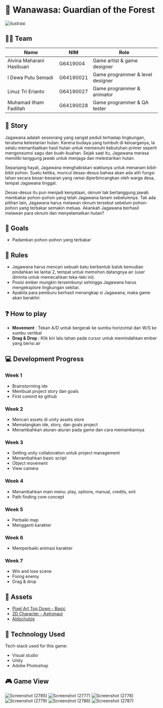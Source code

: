 # :deciduous_tree: Wanawasa: Guardian of the Forest
![ilustrasi](https://user-images.githubusercontent.com/66185022/145715326-f52bb9d3-7895-4514-8ec4-c9528a8b4e00.png)

## :superhero_man: Team

| Name                     | NIM       | Role                             |
| ------------------------ | --------- | -------------------------------- |
| Alvina Maharani Hasibuan | G6419004  | Game artist & game designer      |
| I Dewa Putu Semadi       | G64190021 | Game programmer & level designer |
| Linuz Tri Erianto        | G64190027 | Game programmer & animator       |
| Muhamad Ilham Fadillah   | G64190028 | Game programmer & QA tester      |

## :open_book: Story
Jagawana adalah seseorang yang sangat peduli terhadap lingkungan, terutama kelestarian hutan. Karena budaya yang tumbuh di keluarganya, Ia selalu memanfaatkan hasil hutan untuk memenuhi kebutuhan primer seperti mengonsumsi sagu dan buah-buahan. Sejak saat itu, Jagawana merasa memiliki tanggung jawab untuk menjaga dan melestarikan hutan. 

Sepanjang hayat, Jagawana menghabiskan waktunya untuk menanam bibit-bibit pohon. Suatu ketika, muncul desas-desus bahwa akan ada alih fungsi lahan secara besar-besaran yang ramai diperbincangkan oleh warga desa, tempat Jagawana tinggal. 

Desas-desus itu pun menjadi kenyataan, oknum tak bertanggung jawab membakar pohon-pohon yang telah Jagawana tanam sebelumnya. Tak ada pilihan lain, Jagawana harus melawan oknum tersebut sebelum pohon-pohon yang terbakar semakin meluas. Akankah Jagawana berhasil melawan para oknum dan menyelamatkan hutan?

## :dart: Goals

- Padamkan pohon-pohon yang terbakar

## :page_with_curl: Rules

- Jagawana harus mencari sebuah batu berbentuk balok kemudian pindahkan ke lantai 2, tempat untuk memohon datangnya air (user diminta untuk memecahkan teka-teki ini).
- Posisi ember mungkin tersembunyi sehingga Jagawana harus mengeksplore lingkungan sekitar.
- Apabila para pemburu berhasil menangkap si Jagawana, maka game akan berakhir.

## :question: How to play

- **Movement**    : Tekan A/D untuk bergerak ke sumbu horizontal dan W/S ke sumbu vertikal
- **Drag & Drop** : Klik kiri lalu tahan pada cursor untuk memindahkan ember yang berisi air

## :computer: Development Progress

### Week 1

- Brainstorming ide
- Membuat project story dan goals
- First commit ke github

### Week 2

- Mencari assets di unity assets store
- Mematangkan ide, story, dan goals project
- Menambahkan aturan-aturan pada game dan cara memainkannya

### Week 3

- Setting unity collaboration untuk project management
- Menambahkan basic script
- Object movement
- View camera

### Week 4

- Menambahkan main menu: play, options, manual, credits, exit
- Path finding core concept

### Week 5
- Perbaiki map
- Mengganti karakter

### Week 6
- Memperbaiki animasi karakter

### Week 7
- Win and lose scene
- Fixing enemy
- Drag & drop 

## :bow: Assets

- [Pixel Art Top Down - Basic](https://assetstore.unity.com/packages/2d/environments/pixel-art-top-down-basic-187605 "Pixel Art Top Down - Basic")
- [2D Character - Astronaut](https://assetstore.unity.com/packages/2d/characters/2d-character-astronaut-182650 "2D Character - Astronaut")
- [Aldschutze](https://opengameart.org/content/4-elements-8x10px "4 icons of  4 basic elements: Water, Fire, Earth, Air")

## :toolbox: Technology Used
Tech-stack used for this game:
- Visual studio
- Unity
- Adobe Photoshop

## :video_game: Game View

![Screenshot (2785)](https://user-images.githubusercontent.com/66185022/145767211-8af644b3-86ca-4bc4-943f-6c92e384ae57.png)
![Screenshot (2777)](https://user-images.githubusercontent.com/66185022/145712883-4e80619c-24aa-4c3e-b814-f33ef0deceb7.png)
![Screenshot (2778)](https://user-images.githubusercontent.com/66185022/145712927-aa7ff2cc-f2d6-4a6b-a0bc-81ba42268e1d.png)
![Screenshot (2779)](https://user-images.githubusercontent.com/66185022/145712929-4a40cb21-aeb2-40ca-8d3f-a0c9daf862b3.png)
![Screenshot (2786)](https://user-images.githubusercontent.com/66185022/145767237-5954d52a-60b3-48a0-99d0-6d70ee699a58.png)
![Screenshot (2787)](https://user-images.githubusercontent.com/66185022/145767244-9b925b81-901c-4a4d-81ae-b40064090782.png)





